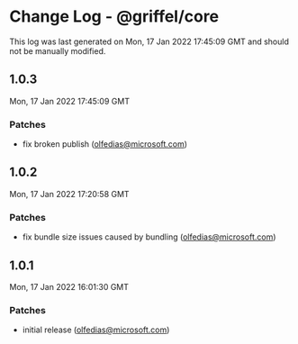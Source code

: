 # Change Log - @griffel/core

This log was last generated on Mon, 17 Jan 2022 17:45:09 GMT and should not be manually modified.

<!-- Start content -->

## 1.0.3

Mon, 17 Jan 2022 17:45:09 GMT

### Patches

- fix broken publish (olfedias@microsoft.com)

## 1.0.2

Mon, 17 Jan 2022 17:20:58 GMT

### Patches

- fix bundle size issues caused by bundling (olfedias@microsoft.com)

## 1.0.1

Mon, 17 Jan 2022 16:01:30 GMT

### Patches

- initial release (olfedias@microsoft.com)
